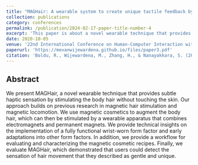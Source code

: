 ```yaml
---
title: "MAGHair: A wearable system to create unique tactile feedback by stimulating only the body hair"
collection: publications
category: conferences
permalink: /publication/2024-02-17-paper-title-number-4
excerpt: 'This paper is about a novel wearable technique that provides subtle haptic sensation by stimulating the body hair without touching the skin.'
date: 2020-10-05
venue: '22nd International Conference on Human-Computer Interaction with Mobile Devices and Services'
paperurl: 'https://mevanwijewardena.github.io/files/paper3.pdf'
citation: 'Boldu, R., Wijewardena, M., Zhang, H., & Nanayakkara, S. (2020, October). MAGHair: A wearable system to create unique tactile feedback by stimulating only the body hair. In 22nd International Conference on Human-Computer Interaction with Mobile Devices and Services (pp. 1-10).'
---
```


## Abstract

We present MAGHair, a novel wearable technique that provides subtle haptic sensation by stimulating the body hair without touching the skin. Our approach builds on previous research in magnetic hair stimulation and magnetic locomotion. We use magnetic cosmetics to augment the body hair, which can then be stimulated by a wearable apparatus that combines electromagnets and permanent magnets. We provide technical insights on the implementation of a fully functional wrist-worn form factor and early adaptations into other form factors. In addition, we provide a workflow for evaluating and characterizing the magnetic cosmetic recipes. Finally, we evaluate MAGHair, which demonstrated that users could detect the sensation of hair movement that they described as gentle and unique.
